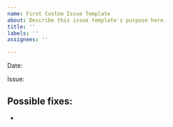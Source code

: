 ```yaml
---
name: First Custom Issue Template
about: Describe this issue template's purpose here.
title: ''
labels: ''
assignees: ''

---
```


Date:

Issue:

Possible fixes:
-
-
